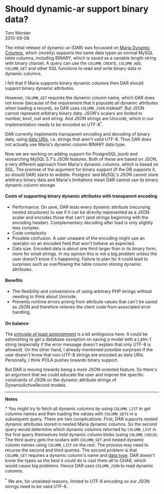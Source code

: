 # Should dynamic-ar support binary data?

Tom Worster  
2015-09-08

The initial release of dynamic-ar (DAR) was focussed on [Maria Dynamic Columns](https://mariadb.com/kb/en/mariadb/dynamic-columns/), which (mostly) supports the same data types as normal MySQL table columns, including BINARY, which is saved as a variable length string with binary charset. A query can use the `COLUMN_CREATE`, `COLUMN_ADD`, `COLUMN_GET` and other SQL functions to read and write binary data in dynamic columns.

I felt that if Maria supports binary dynamic columns then DAR should support binary dynamic attributes.

However, `COLUMN_GET` requires the dynamic column name, which DAR does not know (because of the requirement that it populate all dynamic attributes when loading a record), so DAR uses `COLUMN_JSON` instead*. But JSON cannot represent arbitrary binary data. JSON's scalars are limited to number, bool, null and string. And JSON strings are Unicode, which in our implementation needs to be encoded as UTF-8<sup>†</sup>.

DAR currently implements transparent encoding and decoding of binary data, using [data URIs](https://en.wikipedia.org/wiki/Data_URI_scheme), i.e. strings that aren't valid UTF-8. Thus DAR does not actually use Maria's dynamic column BINARY data type.

Now we are working on adding support for PostgreSQL jsonb and researching MySQL 5.7's JSON features. Both of these are based on JSON, a very different approach from Maria's dynamic columns, which is based on SQL. The premise of the argument for binary support (if the DB supports it, so should DAR) starts to wobble. Postgres' and MySQL's JSON cannot store arbitrary binary data and Maria's limitations mean DAR cannot use its binary dynamic column storage.


#### Costs of supporting binary dynamic attributes with transparent encoding

- Performance. On save, DAR tests every dynamic attribute (recursing nested structures) to see if it can be directly represented as a JSON scalar and encodes those that can't (and strings beginning with the encoding header). Complementary decoding after load is only slightly less complex.
- Code complexity
- Possible confusion. A user unaware of the encoding might use an operator on an encoded field that won't behave as expected.
- Data size. Encoded data is about one third larger than in its binary form, more for small strings. In my opinion this is not a big problem unless the user doesn't know it's happening. Failure to plan for it could lead to surprises such as overflowing the table column storing dynamic attributes.


#### Benefits

- The flexibility and convenience of using arbitrary PHP strings without needing to think about Unicode.
- Prevents runtime errors arising from attribute values that can't be saved as JSON and therefore relieves the client code from associated error handling.


#### On balance

The [principle of least astonishment](https://en.wikipedia.org/wiki/Principle_of_least_astonishment) is a bit ambiguous here. It could be astonishing to get a database exception on saving a model with a Latin-1 string (especially if the error message doesn't explain that only UTF-8 is allowed). On the other hand, I already mentioned possible surprises if the user doesn't know that non-UTF-8 strings are encoded as data URIs. Personally, I think POLA pushes towards binary support.

But DAR is moving towards being a more JSON-oriented feature. So there's an argument that we could educate the user and impose the specific constraints of JSON on the dynamic attribute strings of DynamicActiveRecord models. 

---

  
**Notes**

\* You might try to fetch all dynamic columns by using `COLUMN_LIST` to get columns names and then loading the values with `COLUMN_GET`s in a subsequent query. There are two complications. First, DAR supports nested dynamic attributes stored in nested Maria dynamic columns. So the second query would determine which dynamic columns returned by `COLUMN_LIST` in the first query themselves hold dynamic column blobs (using `COLUMN_CHECK`). The third query gets the scalars with `COLUMN_GET` and nested dynamic column names using `COLUMN_LIST` on the rest. The process may need to recurse the second and third queries. The second problem is that `COLUMN_GET` requires a dynamic column's name and [data type](https://mariadb.com/kb/en/mariadb/dynamic-columns/#column_get). DAR doesn't know the types so the best it could do is cast them all to CHAR, which would cause big problems. Hence DAR uses `COLUMN_JSON` to read dynamic columns.

<sup>†</sup> We are, for unrelated reasons, limited to UTF-8 encoding so our JSON strings need to be valid UTF-8.
